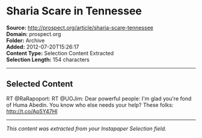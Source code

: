 # Sharia Scare in Tennessee

**Source:** http://prospect.org/article/sharia-scare-tennessee  
**Domain:** prospect.org  
**Folder:** Archive  
**Added:** 2012-07-20T15:26:17  
**Content Type:** Selection Content Extracted  
**Selection Length:** 154 characters  


---

## Selected Content

RT @RaRapoport: RT @UOJim: Dear powerful people: I'm glad you're fond of Huma Abedin. You know who else needs your help? These folks: http://t.co/Ap5Y47HI

---

*This content was extracted from your Instapaper Selection field.*